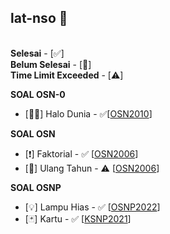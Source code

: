 ## lat-nso 🎉
\
**Selesai** - [✅]\
**Belum Selesai** - [🚧]\
**Time Limit Exceeded** - [⚠️] 

**SOAL OSN-0**
* [👋🏻] Halo Dunia - ✅[[OSN2010](https://tlx.toki.id/problems/osn-2010/0A)]

**SOAL OSN**
* [❗] Faktorial - ✅ [[OSN2006](https://tlx.toki.id/problems/osn-2006/A)]
* [🎂] Ulang Tahun - ⚠️ [[OSN2006](https://tlx.toki.id/problems/osn-2006/C)]

**SOAL OSNP**
* [💡] Lampu Hias - ✅ [[OSNP2022](https://tlx.toki.id/problems/osnp-2022/B1)]
* [🃏] Kartu - ✅ [[KSNP2021](https://tlx.toki.id/problems/ksnp-2021/B2)]
